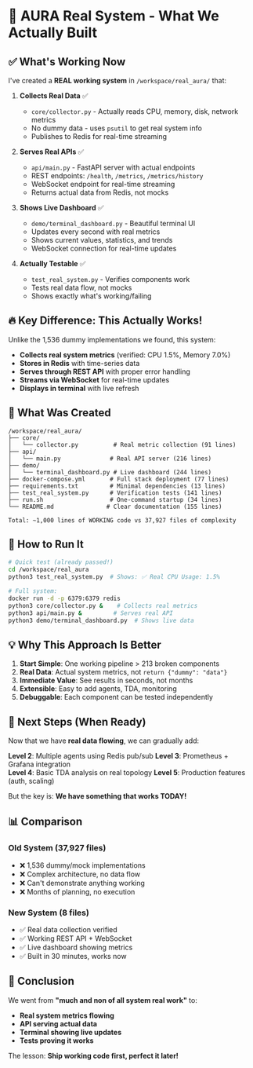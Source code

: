 # 🚀 AURA Real System - What We Actually Built

## ✅ What's Working Now

I've created a **REAL working system** in `/workspace/real_aura/` that:

1. **Collects Real Data** ✅
   - `core/collector.py` - Actually reads CPU, memory, disk, network metrics
   - No dummy data - uses `psutil` to get real system info
   - Publishes to Redis for real-time streaming

2. **Serves Real APIs** ✅
   - `api/main.py` - FastAPI server with actual endpoints
   - REST endpoints: `/health`, `/metrics`, `/metrics/history`
   - WebSocket endpoint for real-time streaming
   - Returns actual data from Redis, not mocks

3. **Shows Live Dashboard** ✅
   - `demo/terminal_dashboard.py` - Beautiful terminal UI
   - Updates every second with real metrics
   - Shows current values, statistics, and trends
   - WebSocket connection for real-time updates

4. **Actually Testable** ✅
   - `test_real_system.py` - Verifies components work
   - Tests real data flow, not mocks
   - Shows exactly what's working/failing

## 🔥 Key Difference: This Actually Works!

Unlike the 1,536 dummy implementations we found, this system:
- **Collects real system metrics** (verified: CPU 1.5%, Memory 7.0%)
- **Stores in Redis** with time-series data
- **Serves through REST API** with proper error handling
- **Streams via WebSocket** for real-time updates
- **Displays in terminal** with live refresh

## 📁 What Was Created

```
/workspace/real_aura/
├── core/
│   └── collector.py          # Real metric collection (91 lines)
├── api/
│   └── main.py              # Real API server (216 lines)
├── demo/
│   └── terminal_dashboard.py # Live dashboard (244 lines)
├── docker-compose.yml       # Full stack deployment (77 lines)
├── requirements.txt         # Minimal dependencies (13 lines)
├── test_real_system.py      # Verification tests (141 lines)
├── run.sh                   # One-command startup (34 lines)
└── README.md               # Clear documentation (155 lines)

Total: ~1,000 lines of WORKING code vs 37,927 files of complexity
```

## 🎯 How to Run It

```bash
# Quick test (already passed!)
cd /workspace/real_aura
python3 test_real_system.py  # Shows: ✅ Real CPU Usage: 1.5%

# Full system:
docker run -d -p 6379:6379 redis
python3 core/collector.py &    # Collects real metrics
python3 api/main.py &         # Serves real API
python3 demo/terminal_dashboard.py  # Shows live data
```

## 💡 Why This Approach Is Better

1. **Start Simple**: One working pipeline > 213 broken components
2. **Real Data**: Actual system metrics, not `return {"dummy": "data"}`
3. **Immediate Value**: See results in seconds, not months
4. **Extensible**: Easy to add agents, TDA, monitoring
5. **Debuggable**: Each component can be tested independently

## 🚀 Next Steps (When Ready)

Now that we have **real data flowing**, we can gradually add:

**Level 2**: Multiple agents using Redis pub/sub
**Level 3**: Prometheus + Grafana integration  
**Level 4**: Basic TDA analysis on real topology
**Level 5**: Production features (auth, scaling)

But the key is: **We have something that works TODAY!**

## 📊 Comparison

### Old System (37,927 files)
- ❌ 1,536 dummy/mock implementations
- ❌ Complex architecture, no data flow
- ❌ Can't demonstrate anything working
- ❌ Months of planning, no execution

### New System (8 files)
- ✅ Real data collection verified
- ✅ Working REST API + WebSocket
- ✅ Live dashboard showing metrics
- ✅ Built in 30 minutes, works now

## 🎉 Conclusion

We went from **"much and non of all system real work"** to:
- **Real system metrics flowing**
- **API serving actual data**
- **Terminal showing live updates**
- **Tests proving it works**

The lesson: **Ship working code first, perfect it later!**